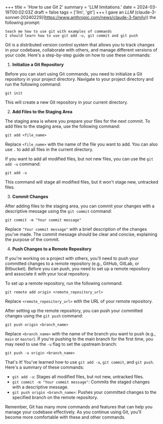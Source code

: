+++
title = 'How to use Git 2'
summary = 'LLM limitations.'
date = 2024-03-19T00:02:03Z
draft = false
tags = ['llm', 'git']
+++
I gave an *LLM* (claude-3-sonnet-20240229](https://www.anthropic.com/news/claude-3-family)) the following prompt:


```
teach me how to use git with examples of commands
I should learn how to use git add -u, git commit and git push
```

Git is a distributed version control system that allows you to track changes in your codebase, collaborate with others, and manage different versions of your code. Here's a step-by-step guide on how to use these commands:

1. **Initialize a Git Repository**

Before you can start using Git commands, you need to initialize a Git repository in your project directory. Navigate to your project directory and run the following command:

```
git init
```

This will create a new Git repository in your current directory.

2. **Add Files to the Staging Area**

The staging area is where you prepare your files for the next commit. To add files to the staging area, use the following command:

```
git add <file_name>
```

Replace `<file_name>` with the name of the file you want to add. You can also use `.` to add all files in the current directory.

If you want to add all modified files, but not new files, you can use the `git add -u` command:

```
git add -u
```

This command will stage all modified files, but it won't stage new, untracked files.

3. **Commit Changes**

After adding files to the staging area, you can commit your changes with a descriptive message using the `git commit` command:

```
git commit -m "Your commit message"
```

Replace `"Your commit message"` with a brief description of the changes you've made. The commit message should be clear and concise, explaining the purpose of the commit.

4. **Push Changes to a Remote Repository**

If you're working on a project with others, you'll need to push your committed changes to a remote repository (e.g., GitHub, GitLab, or Bitbucket). Before you can push, you need to set up a remote repository and associate it with your local repository.

To set up a remote repository, run the following command:

```
git remote add origin <remote_repository_url>
```

Replace `<remote_repository_url>` with the URL of your remote repository.

After setting up the remote repository, you can push your committed changes using the `git push` command:

```
git push origin <branch_name>
```

Replace `<branch_name>` with the name of the branch you want to push (e.g., `main` or `master`). If you're pushing to the main branch for the first time, you may need to use the `-u` flag to set the upstream branch:

```
git push -u origin <branch_name>
```

That's it! You've learned how to use `git add -u`, `git commit`, and `git push`. Here's a summary of these commands:

- `git add -u`: Stages all modified files, but not new, untracked files.
- `git commit -m "Your commit message"`: Commits the staged changes with a descriptive message.
- `git push origin <branch_name>`: Pushes your committed changes to the specified branch on the remote repository.

Remember, Git has many more commands and features that can help you manage your codebase effectively. As you continue using Git, you'll become more comfortable with these and other commands.

